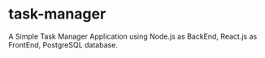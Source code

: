 # task-manager
A Simple Task Manager Application using Node.js as BackEnd, React.js as FrontEnd, PostgreSQL database.
